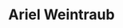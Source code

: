 ---
title: 'Ariel Weintraub'
first_name: 'Ariel'
last_name: 'Weintraub'
org_title: 'Institutional Giving Manager'
organization: 'Oakland Museum of California'
state: 'CA'
email: 'aweintraub@museumca.org'
phone: '(510) 318-8519'
chair: 
active: true
assignee: 'arielweintraub'

---